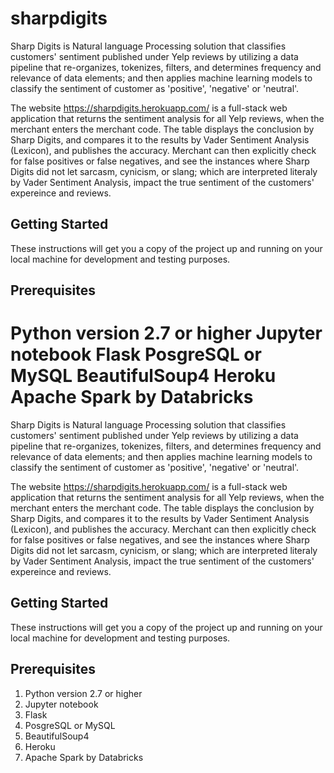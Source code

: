 # sharpdigits

Sharp Digits is Natural language Processing solution that classifies customers' sentiment published under Yelp reviews by utilizing a data pipeline that re-organizes, tokenizes, filters, and determines frequency and relevance of data elements; and then applies machine learning models to classify the sentiment of customer as 'positive', 'negative' or 'neutral'.

The website https://sharpdigits.herokuapp.com/ is a full-stack web application that returns the sentiment analysis for all Yelp reviews, when the merchant enters the merchant code. The table displays the conclusion by Sharp Digits, and compares it to the results by Vader Sentiment Analysis (Lexicon), and publishes the accuracy. Merchant can then explicitly check for false positives or false negatives, and see the instances where Sharp Digits did not let sarcasm, cynicism, or slang; which are interpreted literaly by Vader Sentiment Analysis, impact the true sentiment of the customers' expereince and reviews.

## Getting Started
These instructions will get you a copy of the project up and running on your local machine for development and testing purposes.

## Prerequisites
Python version 2.7 or higher
Jupyter notebook
Flask
PosgreSQL or MySQL
BeautifulSoup4
Heroku
Apache Spark by Databricks
=======

Sharp Digits is Natural language Processing solution that classifies customers' sentiment published under Yelp reviews by utilizing a data pipeline that re-organizes, tokenizes, filters, and determines frequency and relevance of data elements; and then applies machine learning models to classify the sentiment of customer as 'positive', 'negative' or 'neutral'.  

The website https://sharpdigits.herokuapp.com/ is a full-stack web application that returns the sentiment analysis for all Yelp reviews, when the merchant enters the merchant code.  The table displays the conclusion by Sharp Digits, and compares it to the results by Vader Sentiment Analysis (Lexicon), and publishes the accuracy.  Merchant can then explicitly check for false positives or false negatives, and see the instances where Sharp Digits did not let sarcasm, cynicism, or slang; which are interpreted literaly by Vader Sentiment Analysis, impact the true sentiment of the customers' expereince and reviews.

## Getting Started

These instructions will get you a copy of the project up and running on your local machine for development and testing purposes.

## Prerequisites

1. Python version 2.7 or higher
2. Jupyter notebook
3. Flask
4. PosgreSQL or MySQL
5. BeautifulSoup4
6. Heroku
7. Apache Spark by Databricks

